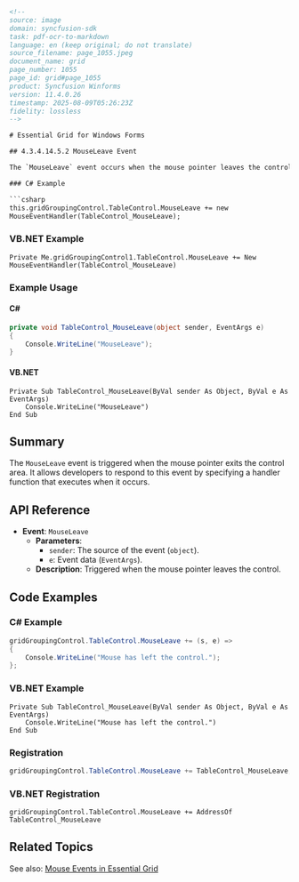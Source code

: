 ```html
<!-- 
source: image
domain: syncfusion-sdk
task: pdf-ocr-to-markdown
language: en (keep original; do not translate)
source_filename: page_1055.jpeg
document_name: grid
page_number: 1055
page_id: grid#page_1055
product: Syncfusion Winforms
version: 11.4.0.26
timestamp: 2025-08-09T05:26:23Z
fidelity: lossless
-->

# Essential Grid for Windows Forms

## 4.3.4.14.5.2 MouseLeave Event

The `MouseLeave` event occurs when the mouse pointer leaves the control. It receives an argument of type `EventArgs` that provides data related to this event. This event can be invoked as follows:

### C# Example

```csharp
this.gridGroupingControl.TableControl.MouseLeave += new
MouseEventHandler(TableControl_MouseLeave);
```

### VB.NET Example

```vbnet
Private Me.gridGroupingControl1.TableControl.MouseLeave += New
MouseEventHandler(TableControl_MouseLeave)
```

### Example Usage

#### C#

```csharp
private void TableControl_MouseLeave(object sender, EventArgs e)
{
    Console.WriteLine("MouseLeave");
}
```

#### VB.NET

```vbnet
Private Sub TableControl_MouseLeave(ByVal sender As Object, ByVal e As EventArgs)
    Console.WriteLine("MouseLeave")
End Sub
```

## Summary

The `MouseLeave` event is triggered when the mouse pointer exits the control area. It allows developers to respond to this event by specifying a handler function that executes when it occurs.

## API Reference

- **Event**: `MouseLeave`
  - **Parameters**:
    - `sender`: The source of the event (`object`).
    - `e`: Event data (`EventArgs`).
  - **Description**: Triggered when the mouse pointer leaves the control.

## Code Examples

### C# Example

```csharp
gridGroupingControl.TableControl.MouseLeave += (s, e) =>
{
    Console.WriteLine("Mouse has left the control.");
};
```

### VB.NET Example

```vbnet
Private Sub TableControl_MouseLeave(ByVal sender As Object, ByVal e As EventArgs)
    Console.WriteLine("Mouse has left the control.")
End Sub
```

### Registration

```csharp
gridGroupingControl.TableControl.MouseLeave += TableControl_MouseLeave;
```

### VB.NET Registration

```vbnet
gridGroupingControl.TableControl.MouseLeave += AddressOf TableControl_MouseLeave
```

## Related Topics

See also: [Mouse Events in Essential Grid](#)

<!-- tags: [syncfusion, winforms, grid, mouseleave, events, c#, vb.net] keywords: [grid, mouseleave, event handler, mouse pointer, eventargs] -->
```